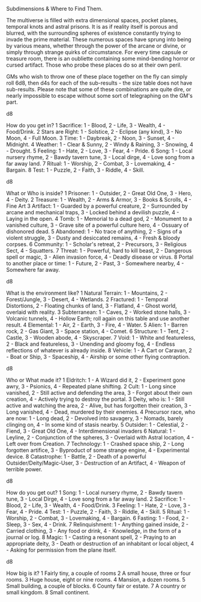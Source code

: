  Subdimensions & Where to Find Them.

The multiverse is filled with extra dimensional spaces, pocket planes, temporal knots and astral prisons. It is as if reality itself is porous and blurred, with the surrounding spheres of existence constantly trying to invade the prime material. These numerous spaces have sprung into being by various means, whether through the power of the arcane or divine, or simply through strange quirks of circumstance. For every time capsule or treasure room, there is an oubliette containing some mind-bending horror or cursed artifact. Those who probe these places do so at their own peril.

GMs who wish to throw one of these place together on the fly can simply roll 6d8, then d4s for each of the sub-results - the size table does not have sub-results. Please note that some of these combinations are quite dire, or nearly impossible to escape without some sort of telegraphing on the GM's part.



d8
	
How do you get in?
1
	Sacrifice: 1 - Blood, 2 - Life, 3 - Wealth, 4 - Food/Drink.
2
	Stars are Right: 1 - Solstice, 2 - Eclipse (any kind), 3 - No Moon, 4 - Full Moon.
3
	Time: 1 - Daybreak, 2 - Noon, 3 - Sunset, 4 - Midnight.
4
	Weather: 1 - Clear & Sunny, 2 - Windy & Raining, 3 - Snowing, 4 - Drought.
5
	Feeling: 1 - Hate, 2 - Love, 3 - Fear, 4 - Pride.
6
	Song: 1 - Local nursery rhyme, 2 - Bawdy tavern tune, 3 - Local dirge, 4 - Love song from a far away land.
7
	Ritual: 1 - Worship, 2 - Combat, 3 - Lovemaking, 4 - Bargain.
8
	Test: 1 - Puzzle, 2 - Faith, 3 - Riddle, 4 - Skill.

d8
	
What or Who is inside?
1
	Prisoner: 1 - Outsider, 2 - Great Old One, 3 - Hero, 4 - Deity.
2
	Treasure: 1 - Wealth, 2 - Arms & Armor, 3 - Books & Scrolls, 4 - Fine Art
3
	Artifact: 1 - Guarded by a powerful creature, 2 - Surrounded by arcane and mechanical traps, 3 - Locked behind a devilish puzzle, 4 - Laying in the open.
4
	Tomb: 1 - Memorial to a dead god, 2 - Monument to a vanished culture,
3 - Grave site of a powerful culture hero, 4 - Ossuary of dishonored dead.
5
	Abandoned: 1 - No trace of anything, 2 - Signs of a violent struggle, 3 - Dusty and desiccated remains, 4 - Fresh & bloody corpses.
6
	Community: 1 - Scholar's retreat, 2 - Precursors, 3 - Religious Sect, 4 - Squatters.
7
	Threat: 1 - Powerful, hard to kill beast, 2 - Dangerous spell or magic, 3 - Alien invasion force, 4 - Deadly disease or virus.
8
	Portal to another place or time: 1 - Future, 2 - Past, 3 - Somewhere nearby,
4 - Somewhere far away.



d8
	
What is the environment like?
1
	Natural Terrain: 1 - Mountains, 2 - Forest/Jungle, 3 - Desert, 4 - Wetlands.
2
	Fractured: 1 - Temporal Distortions, 2 - Floating chunks of land, 3 - Flatland,
4 - Ghost world, overlaid with reality.
3
	Subterranean: 1 - Caves, 2 - Worked stone halls, 3 - Volcanic tunnels, 4 - Hollow Earth; roll again on this table and use another result.
4
	Elemental: 1 - Air, 2 - Earth, 3 - Fire, 4 - Water.
5
	Alien: 1 - Barren rock, 2 - Gas Giant, 3 - Space station, 4 - Comet.
6
	Structure: 1 - Tent, 2 - Castle, 3 - Wooden abode, 4 - Skyscraper.
7
	Void: 1 - White and featureless, 2 - Black and featureless, 3 - Unending and gloomy fog, 4 - Endless reflections of whatever is already inside.
8
	Vehicle: 1 - A Cart or Caravan, 2 - Boat or Ship, 3 - Spaceship, 4 - Airship or some other flying contraption.

d8
	
Who or What made it?
1
	Eldritch: 1 - A Wizard did it, 2 - Experiment gone awry, 3 - Psionics,
4 - Repeated plane shifting.
2
	Cult: 1 - Long since vanished, 2 - Still active and defending the area, 3 - Forgot about their own creation, 4 - Actively trying to destroy the portal.
3
	Deity, who is: 1 - Still active and watching the area, 2 - Alive, but has forgotten their creation, 3 - Long vanished, 4 - Dead, murdered by their enemies.
4
	Precursor race, who are now: 1 - Long dead, 2 - Devolved into savagery, 3 - Nomads, barely clinging on, 4 - In some kind of stasis nearby.
5
	Outsider: 1 - Celestial, 2 - Fiend, 3 - Great Old One, 4 - Interdimensional invaders
6
	Natural: 1 - Leyline, 2 - Conjunction of the spheres, 3 - Overlaid with Astral location, 4 - Left over from Creation.
7
	Technology: 1 - Crashed space ship, 2 - Long forgotten artifice, 3 - Byproduct of some strange engine, 4 - Experimental device.
8
	Catastrophe: 1 - Battle, 2 - Death of a powerful Outsider/Deity/Magic-User, 3 - Destruction of an Artifact, 4 - Weapon of terrible power.


d8
	
How do you get out?
1
	Song: 1 - Local nursery rhyme, 2 - Bawdy tavern tune, 3 - Local Dirge, 4 - Love song from a far away land.
2
	Sacrifice: 1 - Blood, 2 - Life, 3 - Wealth, 4 - Food/Drink.
3
	Feeling: 1 - Hate, 2 - Love, 3 - Fear, 4 - Pride.
4
	Test: 1 - Puzzle, 2 - Faith, 3 - Riddle, 4 - Skill.
5
	Ritual: 1 - Worship, 2 - Combat, 3 - Lovemaking, 4 - Bargain.
6
	Fasting: 1 - Food, 2 - Sleep, 3 - Sex, 4 - Drink.
7
	Relinquishment: 1 - Anything gained inside, 2 - Carried clothing, 3 - Any food or drink, 4 - Knowledge, in the form of a journal or log.
8
	Magic: 1 - Casting a resonant spell, 2 - Praying to an appropriate deity,
3 - Death or destruction of an inhabitant or local object, 4 - Asking for permission from the plane itself.

d8
	
How big is it?
1
	Fairly tiny, a couple of rooms
2
	A small house, three or four rooms.
3
	Huge house, eight or nine rooms.
4
	Mansion, a dozen rooms.
5
	Small building, a couple of blocks.
6
	County fair or estate.
7
	A country or small kingdom.
8
	Small continent.
